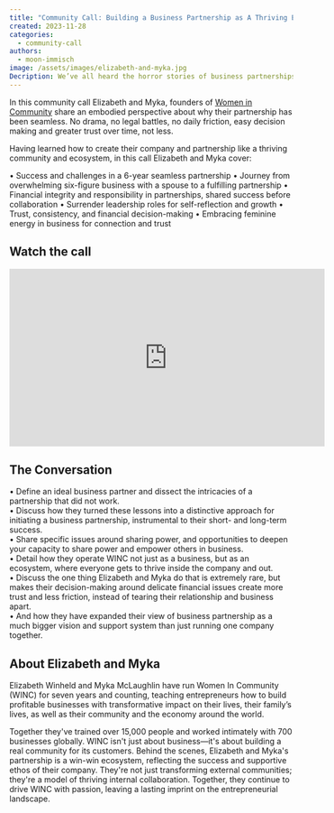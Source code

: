 ```yaml
---
title: "Community Call: Building a Business Partnership as A Thriving Ecosystem with Elizabeth Winheld and Myka McLaughlin"
created: 2023-11-28
categories:
  - community-call
authors:
  - moon-immisch
image: /assets/images/elizabeth-and-myka.jpg
Decription: We’ve all heard the horror stories of business partnerships gone wrong, but Elizabeth and Myka have learned how to create their company and partnership like a thriving community and ecosystem.
---
```


In this community call Elizabeth and Myka, founders of [Women in Community](https://womenincommunity.com/)  share an embodied perspective about why their partnership has been seamless. No drama, no legal battles, no daily friction, easy decision making and greater trust over time, not less.  

Having learned how to create their company and partnership like a thriving community and ecosystem, in this call Elizabeth and Myka cover:

• Success and challenges in a 6-year seamless partnership
• Journey from overwhelming six-figure business with a spouse to a fulfilling partnership
• Financial integrity and responsibility in partnerships, shared success before collaboration
• Surrender leadership roles for self-reflection and growth
• Trust, consistency, and financial decision-making
• Embracing feminine energy in business for connection and trust

## Watch the call

<iframe width="560" height="315" src="https://www.youtube.com/embed/nGckT3j1Puc?si=CQnwhwc3ctDNY3pv" title="YouTube video player" frameborder="0" allow="accelerometer; autoplay; clipboard-write; encrypted-media; gyroscope; picture-in-picture; web-share" allowfullscreen></iframe>

## The Conversation

• Define an ideal business partner and dissect the intricacies of a partnership that did not work.<br/>
• Discuss how they turned these lessons into a distinctive approach for initiating a business partnership, instrumental to their short- and long-term success. <br/>
• Share specific issues around sharing power, and opportunities to deepen your capacity to share power and empower others in business. <br/>
• Detail how they operate WINC not just as a business, but as an ecosystem, where everyone gets to thrive inside the company and out. <br/>
• Discuss the one thing Elizabeth and Myka do that is extremely rare, but makes their decision-making around delicate financial issues create more trust and less friction, instead of tearing their relationship and business apart. <br/>
• And how they have expanded their view of business partnership as a much bigger vision and support system than just running one company together. <br/>

## About Elizabeth and Myka
Elizabeth Winheld and Myka McLaughlin have run Women In Community (WINC) for seven years and counting, teaching entrepreneurs how to build profitable businesses with transformative impact on their lives, their family’s lives, as well as their community and the economy around the world. 

Together they've trained over 15,000 people and worked intimately with 700 businesses globally. WINC isn't just about business—it's about building a real community for its customers. Behind the scenes, Elizabeth and Myka's partnership is a win-win ecosystem, reflecting the success and supportive ethos of their company. They're not just transforming external communities; they're a model of thriving internal collaboration. Together, they continue to drive WINC with passion, leaving a lasting imprint on the entrepreneurial landscape.
